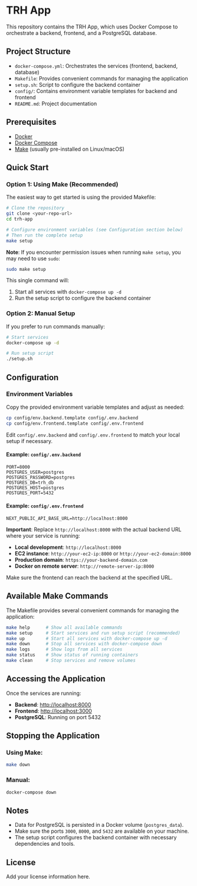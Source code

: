 # TRH App

This repository contains the TRH App, which uses Docker Compose to orchestrate a backend, frontend, and a PostgreSQL database.

## Project Structure

- `docker-compose.yml`: Orchestrates the services (frontend, backend, database)
- `Makefile`: Provides convenient commands for managing the application
- `setup.sh`: Script to configure the backend container
- `config/`: Contains environment variable templates for backend and frontend
- `README.md`: Project documentation

## Prerequisites

- [Docker](https://docs.docker.com/get-docker/)
- [Docker Compose](https://docs.docker.com/compose/install/)
- [Make](https://www.gnu.org/software/make/) (usually pre-installed on Linux/macOS)

## Quick Start

### Option 1: Using Make (Recommended)

The easiest way to get started is using the provided Makefile:

```bash
# Clone the repository
git clone <your-repo-url>
cd trh-app

# Configure environment variables (see Configuration section below)
# Then run the complete setup
make setup
```

**Note**: If you encounter permission issues when running `make setup`, you may need to use `sudo`:

```bash
sudo make setup
```

This single command will:
1. Start all services with `docker-compose up -d`
2. Run the setup script to configure the backend container

### Option 2: Manual Setup

If you prefer to run commands manually:

```bash
# Start services
docker-compose up -d

# Run setup script
./setup.sh
```

## Configuration

### Environment Variables

Copy the provided environment variable templates and adjust as needed:

```bash
cp config/env.backend.template config/.env.backend
cp config/env.frontend.template config/.env.frontend
```

Edit `config/.env.backend` and `config/.env.frontend` to match your local setup if necessary.

#### Example: `config/.env.backend`

```
PORT=8000
POSTGRES_USER=postgres
POSTGRES_PASSWORD=postgres
POSTGRES_DB=trh_db
POSTGRES_HOST=postgres
POSTGRES_PORT=5432
```

#### Example: `config/.env.frontend`

```
NEXT_PUBLIC_API_BASE_URL=http://localhost:8000
```

**Important**: Replace `http://localhost:8000` with the actual backend URL where your service is running:

- **Local development**: `http://localhost:8000`
- **EC2 instance**: `http://your-ec2-ip:8000` or `http://your-ec2-domain:8000`
- **Production domain**: `https://your-backend-domain.com`
- **Docker on remote server**: `http://remote-server-ip:8000`

Make sure the frontend can reach the backend at the specified URL.

## Available Make Commands

The Makefile provides several convenient commands for managing the application:

```bash
make help      # Show all available commands
make setup     # Start services and run setup script (recommended)
make up        # Start all services with docker-compose up -d
make down      # Stop all services with docker-compose down
make logs      # Show logs from all services
make status    # Show status of running containers
make clean     # Stop services and remove volumes
```

## Accessing the Application

Once the services are running:

- **Backend**: [http://localhost:8000](http://localhost:8000)
- **Frontend**: [http://localhost:3000](http://localhost:3000)
- **PostgreSQL**: Running on port 5432

## Stopping the Application

### Using Make:
```bash
make down
```

### Manual:
```bash
docker-compose down
```

## Notes

- Data for PostgreSQL is persisted in a Docker volume (`postgres_data`).
- Make sure the ports `3000`, `8000`, and `5432` are available on your machine.
- The setup script configures the backend container with necessary dependencies and tools.

## License

Add your license information here.
